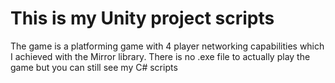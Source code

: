 # This is my Unity project scripts

The game is a platforming game with 4 player networking capabilities which I achieved with the Mirror library.
There is no .exe file to actually play the game but you can still see my C# scripts
